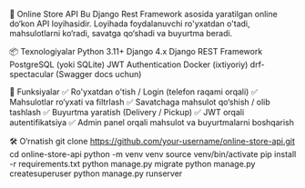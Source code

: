 🛒 Online Store API
Bu Django Rest Framework asosida yaratilgan online do‘kon API loyihasidir. Loyihada foydalanuvchi ro'yxatdan o'tadi, mahsulotlarni ko‘radi, savatga qo‘shadi va buyurtma beradi.

📦 Texnologiyalar
Python 3.11+
Django 4.x
Django REST Framework
PostgreSQL (yoki SQLite)
JWT Authentication
Docker (ixtiyoriy)
drf-spectacular (Swagger docs uchun)

🚀 Funksiyalar
✅ Ro'yxatdan o'tish / Login (telefon raqami orqali)
✅ Mahsulotlar ro‘yxati va filtrlash
✅ Savatchaga mahsulot qo‘shish / olib tashlash
✅ Buyurtma yaratish (Delivery / Pickup)
✅ JWT orqali autentifikatsiya
✅ Admin panel orqali mahsulot va buyurtmalarni boshqarish

🛠 O‘rnatish
git clone https://github.com/your-username/online-store-api.git
cd online-store-api
python -m venv venv
source venv/bin/activate
pip install -r requirements.txt
python manage.py migrate
python manage.py createsuperuser
python manage.py runserver

